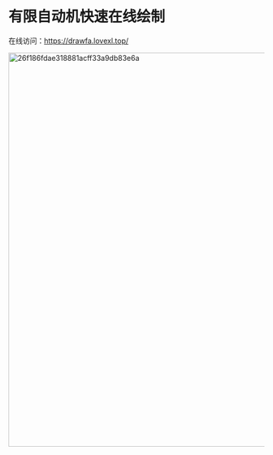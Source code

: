 # 有限自动机快速在线绘制

在线访问：https://drawfa.lovexl.top/

<img width="776" alt="26f186fdae318881acff33a9db83e6a" src="https://github.com/user-attachments/assets/3daea833-9c73-4ff6-95ef-c04dd237e230">
